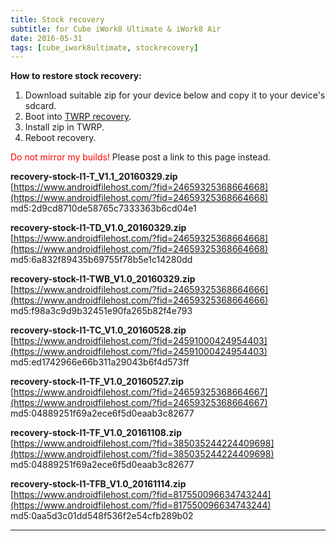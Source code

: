 ```yaml
---
title: Stock recovery
subtitle: for Cube iWork8 Ultimate & iWork8 Air
date: 2016-05-31
tags: [cube_iwork8ultimate, stockrecovery]
---
```


**How to restore stock recovery:**

1. Download suitable zip for your device below and copy it to your device's sdcard.
2. Boot into [TWRP recovery](/devices/cube_iwork8ultimate/TWRP).
3. Install zip in TWRP.
4. Reboot recovery.

<span style="color:#FF0000;">Do not mirror my builds!</span> Please post a link to this page instead.

**recovery-stock-I1-T_V1.1_20160329.zip**  
[https://www.androidfilehost.com/?fid=24659325368664668](https://www.androidfilehost.com/?fid=24659325368664668)  
md5:2d9cd8710de58765c7333363b6cd04e1

**recovery-stock-I1-TD_V1.0_20160329.zip**  
[https://www.androidfilehost.com/?fid=24659325368664668](https://www.androidfilehost.com/?fid=24659325368664668)  
md5:6a832f89435b69755f78b5e1c14280dd

**recovery-stock-I1-TWB_V1.0_20160329.zip**  
[https://www.androidfilehost.com/?fid=24659325368664666](https://www.androidfilehost.com/?fid=24659325368664666)  
md5:f98a3c9d9b32451e90fa265b82f4e793

**recovery-stock-I1-TC_V1.0_20160528.zip**  
[https://www.androidfilehost.com/?fid=24591000424954403](https://www.androidfilehost.com/?fid=24591000424954403)  
md5:ed1742966e66b311a29043b6f4d573ff

**recovery-stock-I1-TF_V1.0_20160527.zip**  
[https://www.androidfilehost.com/?fid=24659325368664667](https://www.androidfilehost.com/?fid=24659325368664667)  
md5:04889251f69a2ece6f5d0eaab3c82677

**recovery-stock-I1-TF_V1.0_20161108.zip**  
[https://www.androidfilehost.com/?fid=385035244224409698](https://www.androidfilehost.com/?fid=385035244224409698)  
md5:04889251f69a2ece6f5d0eaab3c82677

**recovery-stock-I1-TFB_V1.0_20161114.zip**  
[https://www.androidfilehost.com/?fid=817550096634743244](https://www.androidfilehost.com/?fid=817550096634743244)  
md5:0aa5d3c01dd548f536f2e54cfb289b02

----
